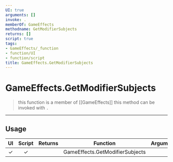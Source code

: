 ```yaml
---
UI: true
arguments: []
invoke: .
memberOf: GameEffects
methodname: GetModifierSubjects
returns: []
script: true
tags:
- GameEffects/_function
- function/UI
- function/script
title: GameEffects.GetModifierSubjects
---
```

# GameEffects.GetModifierSubjects
> this function is a member of [[GameEffects]]
> this method can be invoked with `.`
-----
## Usage
|  UI | Script | Returns | Function | Arguments |
|:---:|:------:|-------:|:--------:|:---------|
|✓|✓||GameEffects.GetModifierSubjects||
